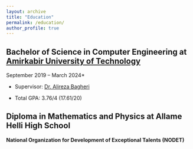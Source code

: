 ```yaml
---
layout: archive
title: "Education"
permalink: /education/
author_profile: true
---
```


## Bachelor of Science in Computer Engineering at [Amirkabir University of Technology](https://aut.ac.ir/en)

September 2019 – March 2024*

- Supervisor: [Dr. Alireza Bagheri](https://aut.ac.ir/cv/2416/MOHAMMAD%20RAHMATI)

- Total GPA: 3.76/4 (17.61/20)


## Diploma in Mathematics and Physics at Allame Helli High School
**National Organization for Development of Exceptional Talents (NODET)**